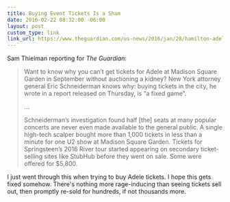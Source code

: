 ```yaml
---
title: Buying Event Tickets Is a Sham
date: 2016-02-22 08:32:00 -06:00
layout: post
custom_type: link
link_url: https://www.theguardian.com/us-news/2016/jan/28/hamilton-adele-tickets-new-york-fixed-game
---
```


Sam Thielman reporting for *The Guardian*:

> Want to know why you can’t get tickets for Adele at Madison Square Garden in September without auctioning a kidney? New York attorney general Eric Schneiderman knows why: buying tickets in the city, he wrote in a report released on Thursday, is “a fixed game”.
>
> …
>
> Schneiderman’s investigation found half [the] seats at many popular concerts are never even made available to the general public. A single high-tech scalper bought more than 1,000 tickets in less than a minute for one U2 show at Madison Square Garden. Tickets for Springsteen’s 2016 River tour started appearing on secondary ticket-selling sites like StubHub before they went on sale. Some were offered for $5,800.

I just went through this when trying to buy Adele tickets. I hope this gets fixed somehow. There's nothing more rage-inducing than seeing tickets sell out, then promptly re-sold for hundreds, if not thousands more.
